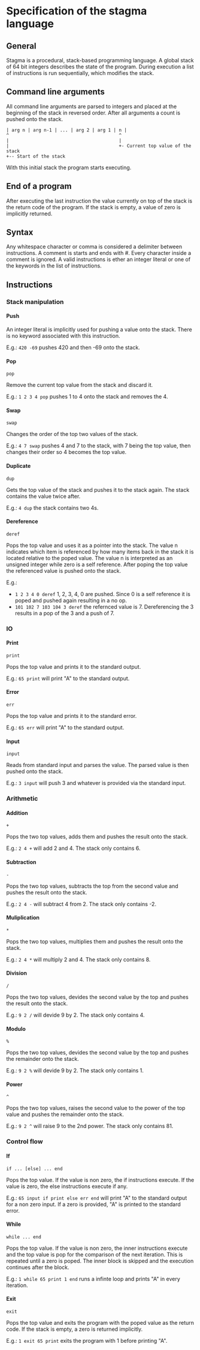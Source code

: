 # Specification of the stagma language

## General

Stagma is a procedural, stack-based programming language. A global stack of 64 bit integers describes the state of the program.
During execution a list of instructions is run sequentially, which modifies the stack.

## Command line arguments

All command line arguments are parsed to integers and placed at the beginning of the stack in reversed order. After all arguments a count is pushed onto the stack.

```
| arg n | arg n-1 | ... | arg 2 | arg 1 | n |
^                                         ^
|                                         |
|                                         +- Current top value of the stack
+-- Start of the stack
```
With this initial stack the program starts executing.

## End of a program

After executing the last instruction the value currently on top of the stack is the return code of the program. If the stack is empty, a value of zero is implicitly returned.

## Syntax

Any whitespace character or comma is considered a delimiter between instructions. A comment is starts and ends with #. Every character inside a comment is ignored.
A valid instructions is ether an integer literal or one of the keywords in the list of instructions.

## Instructions

### Stack manipulation

#### Push

An integer literal is implicitly used for pushing a value onto the stack. There is no keyword associated with this instruction.

E.g.: `420 -69` pushes 420 and then -69 onto the stack.

#### Pop

`pop`

Remove the current top value from the stack and discard it.

E.g.: `1 2 3 4 pop` pushes 1 to 4 onto the stack and removes the 4.

#### Swap

`swap`

Changes the order of the top two values of the stack.

E.g.: `4 7 swap` pushes 4 and 7 to the stack, with 7 being the top value, then changes their order so 4 becomes the top value.

#### Duplicate

`dup`

Gets the top value of the stack and pushes it to the stack again. The stack contains the value twice after.

E.g.: `4 dup` the stack contains two 4s.

#### Dereference

`deref`

Pops the top value and uses it as a pointer into the stack. The value n indicates which item is referenced by how many items back in the stack it is located relative to the poped value.
The value n is interpreted as an unsigned integer while zero is a self reference. After poping the top value the referenced value is pushed onto the stack.

E.g.:
- `1 2 3 4 0 deref` 1, 2, 3, 4, 0 are pushed. Since 0 is a self reference it is poped and pushed again resulting in a no op.
- `101 102 7 103 104 3 deref` the refernced value is 7. Dereferencing the 3 results in a pop of the 3 and a push of 7.

### IO

#### Print

`print`

Pops the top value and prints it to the standard output.

E.g.: `65 print` will print "A" to the standard output.

#### Error

`err`

Pops the top value and prints it to the standard error.

E.g.: `65 err` will print "A" to the standard output.

#### Input

`input`

Reads from standard input and parses the value. The parsed value is then pushed onto the stack.

E.g.: `3 input` will push 3 and whatever is provided via the standard input.

### Arithmetic

#### Addition

`+`

Pops the two top values, adds them and pushes the result onto the stack.

E.g.: `2 4 +` will add 2 and 4. The stack only contains 6.

#### Subtraction

`-`

Pops the two top values, subtracts the top from the second value and pushes the result onto the stack.

E.g.: `2 4 -` will subtract 4 from 2. The stack only contains -2.

#### Muliplication

`*`

Pops the two top values, multiplies them and pushes the result onto the stack.

E.g.: `2 4 *` will multiply 2 and 4. The stack only contains 8.

#### Division

`/`

Pops the two top values, devides the second value by the top and pushes the result onto the stack.

E.g.: `9 2 /` will devide 9 by 2. The stack only contains 4.

#### Modulo

`%`

Pops the two top values, devides the second value by the top and pushes the remainder onto the stack.

E.g.: `9 2 %` will devide 9 by 2. The stack only contains 1.

#### Power

`^`

Pops the two top values, raises the second value to the power of the top value and pushes the remainder onto the stack.

E.g.: `9 2 ^` will raise 9 to the 2nd power. The stack only contains 81.

### Control flow

#### If

`if ... [else] ... end`

Pops the top value. If the value is non zero, the if instructions execute. If the value is zero, the else instructions execute if any.

E.g.: `65 input if print else err end` will print "A" to the standard output for a non zero input. If a zero is provided, "A" is printed to the standard error.

#### While

`while ... end`

Pops the top value. If the value is non zero, the inner instructions execute and the top value is pop for the comparison of the next iteration. This is repeated until a zero is poped.
The inner block is skipped and the execution continues after the block.

E.g.: `1 while 65 print 1 end` runs a infinte loop and prints "A" in every iteration.

#### Exit

`exit`

Pops the top value and exits the program with the poped value as the return code. If the stack is empty, a zero is returned implicitly.

E.g.: `1 exit 65 print` exits the program with 1 before printing "A".
